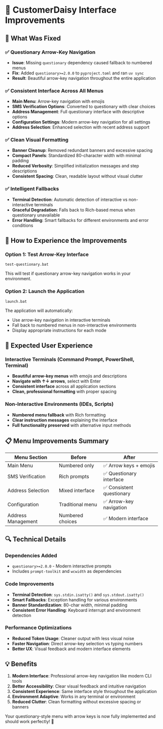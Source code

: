 # 🌸 CustomerDaisy Interface Improvements

## 🔧 What Was Fixed

### ✅ **Questionary Arrow-Key Navigation**
- **Issue**: Missing `questionary` dependency caused fallback to numbered menus
- **Fix**: Added `questionary>=2.0.0` to `pyproject.toml` and ran `uv sync`
- **Result**: Beautiful arrow-key navigation throughout the entire application

### ✅ **Consistent Interface Across All Menus**
- **Main Menu**: Arrow-key navigation with emojis
- **SMS Verification Options**: Converted to questionary with clear choices
- **Address Management**: Full questionary interface with descriptive options  
- **Configuration Settings**: Modern arrow-key navigation for all settings
- **Address Selection**: Enhanced selection with recent address support

### ✅ **Clean Visual Formatting** 
- **Banner Cleanup**: Removed redundant banners and excessive spacing
- **Compact Panels**: Standardized 80-character width with minimal padding
- **Reduced Verbosity**: Simplified initialization messages and step descriptions
- **Consistent Spacing**: Clean, readable layout without visual clutter

### ✅ **Intelligent Fallbacks**
- **Terminal Detection**: Automatic detection of interactive vs non-interactive terminals
- **Graceful Degradation**: Falls back to Rich-based menus when questionary unavailable
- **Error Handling**: Smart fallbacks for different environments and error conditions

## 🚀 How to Experience the Improvements

### **Option 1: Test Arrow-Key Interface**
```batch
test-questionary.bat
```
This will test if questionary arrow-key navigation works in your environment.

### **Option 2: Launch the Application**
```batch
launch.bat
```
The application will automatically:
- Use arrow-key navigation in interactive terminals
- Fall back to numbered menus in non-interactive environments
- Display appropriate instructions for each mode

## 🎯 Expected User Experience

### **Interactive Terminals (Command Prompt, PowerShell, Terminal)**
- **Beautiful arrow-key menus** with emojis and descriptions
- **Navigate with ↑↓ arrows**, select with Enter
- **Consistent interface** across all application sections
- **Clean, professional formatting** with proper spacing

### **Non-Interactive Environments (IDEs, Scripts)**
- **Numbered menu fallback** with Rich formatting
- **Clear instruction messages** explaining the interface
- **Full functionality preserved** with alternative input methods

## 📋 Menu Improvements Summary

| Menu Section | Before | After |
|-------------|--------|-------|
| Main Menu | Numbered only | ✅ Arrow keys + emojis |
| SMS Verification | Rich prompts | ✅ Questionary interface |
| Address Selection | Mixed interface | ✅ Consistent questionary |
| Configuration | Traditional menu | ✅ Arrow-key navigation |
| Address Management | Numbered choices | ✅ Modern interface |

## 🔍 Technical Details

### **Dependencies Added**
- `questionary>=2.0.0` - Modern interactive prompts
- Includes `prompt-toolkit` and `wcwidth` as dependencies

### **Code Improvements**
- **Terminal Detection**: `sys.stdin.isatty()` and `sys.stdout.isatty()`
- **Smart Fallbacks**: Exception handling for various environments
- **Banner Standardization**: 80-char width, minimal padding
- **Consistent Error Handling**: Keyboard interrupt and environment detection

### **Performance Optimizations**
- **Reduced Token Usage**: Cleaner output with less visual noise
- **Faster Navigation**: Direct arrow-key selection vs typing numbers
- **Better UX**: Visual feedback and modern interface elements

## 💡 Benefits

1. **Modern Interface**: Professional arrow-key navigation like modern CLI tools
2. **Better Accessibility**: Clear visual feedback and intuitive navigation  
3. **Consistent Experience**: Same interface style throughout the application
4. **Environment Adaptive**: Works in any terminal or environment
5. **Reduced Clutter**: Clean formatting without excessive spacing or banners

Your questionary-style menu with arrow keys is now fully implemented and should work perfectly! 🎉